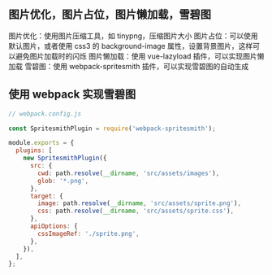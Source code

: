 
## 图片优化，图片占位，图片懒加载，雪碧图

图片优化：使用图片压缩工具，如 tinypng，压缩图片大小
图片占位：可以使用默认图片，或者使用 css3 的 background-image 属性，设置背景图片，这样可以避免图片加载时的闪烁
图片懒加载：使用 vue-lazyload 插件，可以实现图片懒加载
雪碧图：使用 webpack-spritesmith 插件，可以实现雪碧图的自动生成

## 使用 webpack 实现雪碧图

```js
// webpack.config.js

const SpritesmithPlugin = require('webpack-spritesmith');

module.exports = {
  plugins: [
    new SpritesmithPlugin({
      src: {
        cwd: path.resolve(__dirname, 'src/assets/images'),
        glob: '*.png',
      },
      target: {
        image: path.resolve(__dirname, 'src/assets/sprite.png'),
        css: path.resolve(__dirname, 'src/assets/sprite.css'),
      },
      apiOptions: {
        cssImageRef: './sprite.png',
      },
    }),
  ],
};
```
